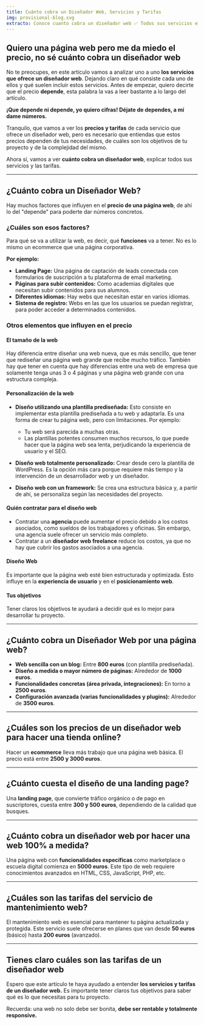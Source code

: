 ```yaml
---
title: Cuánto cobra un Diseñador Web, Servicios y Tarifas
img: provisional-blog.svg
extracto: Conoce cuanto cobra un diseñador web ✅ Todos sus servicios explicados ✚ Tarifas que puedes encontrarte.
---
```

## **Quiero una página web pero me da miedo el precio, no sé cuánto cobra un diseñador web**

No te preocupes, en este artículo vamos a analizar uno a uno **los servicios que ofrece un diseñador web**. Dejando claro en qué consiste cada uno de ellos y qué suelen incluir estos servicios. Antes de empezar, quiero decirte que el precio **depende**, esta palabra la vas a leer bastante a lo largo del artículo.

**¡Que depende ni depende, yo quiero cifras! Déjate de dependes, a mí dame números.**

Tranquilo, que vamos a ver los **precios y tarifas** de cada servicio que ofrece un diseñador web, pero es necesario que entiendas que estos precios dependen de tus necesidades, de cuáles son los objetivos de tu proyecto y de la complejidad del mismo.

Ahora sí, vamos a ver **cuánto cobra un diseñador web**, explicar todos sus servicios y las tarifas.

---

## **¿Cuánto cobra un Diseñador Web?**

Hay muchos factores que influyen en el **precio de una página web**, de ahí lo del "depende" para poderte dar números concretos.

### **¿Cuáles son esos factores?**

Para qué se va a utilizar la web, es decir, qué **funciones** va a tener. No es lo mismo un ecommerce que una página corporativa.

**Por ejemplo:**

- **Landing Page:** Una página de captación de leads conectada con formularios de suscripción a tu plataforma de email marketing.
- **Páginas para subir contenidos:** Como academias digitales que necesitan subir contenidos para sus alumnos.
- **Diferentes idiomas:** Hay webs que necesitan estar en varios idiomas.
- **Sistema de registro:** Webs en las que los usuarios se puedan registrar, para poder acceder a determinados contenidos.

### **Otros elementos que influyen en el precio**

#### **El tamaño de la web**
Hay diferencia entre diseñar una web nueva, que es más sencillo, que tener que rediseñar una página web grande que recibe mucho tráfico. También hay que tener en cuenta que hay diferencias entre una web de empresa que solamente tenga unas 3 o 4 páginas y una página web grande con una estructura compleja.

#### **Personalización de la web**

- **Diseño utilizando una plantilla prediseñada:** Esto consiste en implementar esta plantilla prediseñada a tu web y adaptarla. Es una forma de crear tu página web, pero con limitaciones. Por ejemplo:
  - Tu web será parecida a muchas otras.
  - Las plantillas potentes consumen muchos recursos, lo que puede hacer que la página web sea lenta, perjudicando la experiencia de usuario y el SEO.

- **Diseño web totalmente personalizado:** Crear desde cero la plantilla de WordPress. Es la opción más cara porque requiere más tiempo y la intervención de un desarrollador web y un diseñador.

- **Diseño web con un framework:** Se crea una estructura básica y, a partir de ahí, se personaliza según las necesidades del proyecto.

#### **Quién contratar para el diseño web**

- Contratar una **agencia** puede aumentar el precio debido a los costos asociados, como sueldos de los trabajadores y oficinas. Sin embargo, una agencia suele ofrecer un servicio más completo.
- Contratar a un **diseñador web freelance** reduce los costos, ya que no hay que cubrir los gastos asociados a una agencia.

#### **Diseño Web**
Es importante que la página web esté bien estructurada y optimizada. Esto influye en la **experiencia de usuario** y en el **posicionamiento web**.

#### **Tus objetivos**
Tener claros los objetivos te ayudará a decidir qué es lo mejor para desarrollar tu proyecto.

---

## **¿Cuánto cobra un Diseñador Web por una página web?**

- **Web sencilla con un blog:** Entre **800 euros** (con plantilla prediseñada).
- **Diseño a medida o mayor número de páginas:** Alrededor de **1000 euros**.
- **Funcionalidades concretas (área privada, integraciones):** En torno a **2500 euros**.
- **Configuración avanzada (varias funcionalidades y plugins):** Alrededor de **3500 euros**.

---

## **¿Cuáles son los precios de un diseñador web para hacer una tienda online?**

Hacer un **ecommerce** lleva más trabajo que una página web básica. El precio está entre **2500 y 3000 euros**.

---

## **¿Cuánto cuesta el diseño de una landing page?**

Una **landing page**, que convierte tráfico orgánico o de pago en suscriptores, cuesta entre **300 y 500 euros**, dependiendo de la calidad que busques.

---

## **¿Cuánto cobra un diseñador web por hacer una web 100% a medida?**

Una página web con **funcionalidades específicas** como marketplace o escuela digital comienza en **5000 euros**. Este tipo de web requiere conocimientos avanzados en HTML, CSS, JavaScript, PHP, etc.

---

## **¿Cuáles son las tarifas del servicio de mantenimiento web?**

El mantenimiento web es esencial para mantener tu página actualizada y protegida. Este servicio suele ofrecerse en planes que van desde **50 euros** (básico) hasta **200 euros** (avanzado).

---

## **Tienes claro cuáles son las tarifas de un diseñador web**

Espero que este artículo te haya ayudado a entender **los servicios y tarifas de un diseñador web.** Es importante tener claros tus objetivos para saber qué es lo que necesitas para tu proyecto.

Recuerda: una web no solo debe ser bonita, **debe ser rentable y totalmente responsive.**
